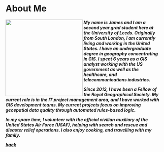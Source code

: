 <h1>About Me</h1>

<img align="left" width="250" height="250" src="http://www.fillmurray.com/250/250">


<h5>
<p>My name is James and I am a second year grad student here at the University of Leeds. Originally from South London, I am currently living and working in the United States.  I have an undergraduate degree in geography concentrating in GIS.  I spent 6 years as a GIS analyst working with the US government as well as the healthcare, and telecommunications industries.  
  
<p>Since 2012, I have been a Fellow of the Royal Geographical Society. My current role is in the IT project management area, and I have worked with GIS development teams. My current projects focus on improving geospatial data quality through automated rules-based logic.</p>
  
<p>In my spare time, I volunteer with the official civilian auxiliary of the United States Air Force (USAF), helping with search and rescue and disaster relief operations. I also enjoy cooking, and travelling with my family.</p>

<a href="https://jlablacker.github.io/GEOG5991-Portfolio/">back</a>


